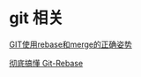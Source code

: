 # git 相关

[GIT使用rebase和merge的正确姿势](https://zhuanlan.zhihu.com/p/34197548)

[彻底搞懂 Git-Rebase](http://jartto.wang/2018/12/11/git-rebase/)

